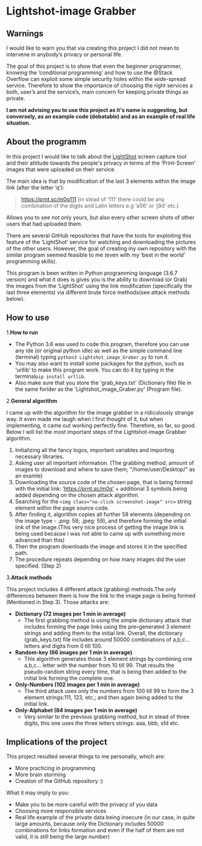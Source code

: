 # Lightshot-image Grabber

## Warnings
I would like to warn you that via creating this project I did not mean to intervene in anybody’s  privacy or personal life.

The goal of this project is to show that even the beginner programmer, knowing the ‘conditional programming’ and how to use the @Stack Overflow can exploit some simple security holes within the wide-spread service. Therefore to show the importance of choosing the right services a both, user’s and the service’s, main concern for keeping private things as private. 

**I am not advising you to use this project as it's name is suggesting, but conversely, as an example code (debatable) and as an example of real life situation.**


## About the programm

In this project I would like to talk about the [LightShot](https://prnt.sc/) screen capture tool and their attitude towards the people's privacy in terms of the ‘Print-Screen’ images that were uploaded on their service.

The main idea is that by modification of the last 3 elements within the image link (after the letter ‘q’):

> https://prnt.sc/m0q111 (in stead of ‘111’ there could be any combination of the digits and Latin letters e.g ‘a56’ or ‘j9d’ etc.)

Allows you to see not only yours, but also every other screen shots of other users that had uploaded them.

There are several GitHub repositories that have the tools for exploiting this feature of the ‘LightShot’ service for watching and downloading the pictures of the other users. However, the goal of creating my own repository with the similar program seemed feasible to me (even with my ‘best in the world’ programming skills).

This program is been written in Python programming language (3.6.7 version) and what it does is gives you is the ability to download (or Grab) the images from the ‘LightShot’ using the link modification (specifically the last three elements) via different brute force methods(see attack methods below).


## How to use

1.**How to run**

  - The Python 3.6 was used to code this program, therefore you can use any ide (or original python idle) as well as the simple command line (terminal) typing `python3 Lightshot_image_Graber.py` to run it.
  - You may also want to install some packages for the python, such as ‘urllib’ to make this program work. You can do it by typing in the terminal`pip install urllib`.
  - Also make sure that you store the 'grab_keys.txt' (Dictionary file) file in the same forlder as the 'Lightshot_image_Graber.py' (Program file).


2.**General algorithm**

I came up with the algorithm for the image grabber in a ridiculously strange way. It even made me laugh when I first thought of it, but when implementing, it came out working perfectly fine. Therefore, so far, so good. Below I will list the most important steps of the Lightshot-image Grabber algorithm.
  1. Initializing all the fancy logos, important variables and importing necessary libraries.
  2. Asking user all important information. (The grabbing method, amount of images to download and where to save them; "/home/user/Desktop/" as an examle)
  3. Downloading the source code of the chosen page, that is being formed with the initial link: ‘https://prnt.sc/m0q’ + additional 3 symbols being added depending on the chosen attack algorithm.
  4. Searching for the  `<img class="no-click screenshot-image" src=` string element within the page source code. 
  5. After finding it, algorithm copies all further 58 elements (depending on the image type - .png: 58; .jpeg: 59), and therefore forming the initial link of the image.(This very nice process of getting the image link is being used because I was not able to came up with something more advanced than this)
  6. Then the program downloads the image and stores it in the specified path.
  7. The procedure repeats depending on how many images did the user specified. (Step 2)
  

3.**Attack methods**

This project includes 4 different attack (grabbing) methods.The only differences between them is how the link to the image page is being formed (Mentioned in Step 3). Those attacks are:
- **Dictionary (72 images per 1 min in average)**
   - The first grabbing method is using the simple dictionary attack that includes forming the page links using the pre–generated 3 element strings and adding them to the initial link. Overall, the dictionary (grab_keys.txt) file includes around 50000 combinations of a,b,c… letters and digits from 0 till 100.
- **Random-key (66 images per 1 min in average)**
   - This algorithm generates those 3 element strings by combining one a,b,c… letter with the number from 10 till 99. That results the pseudo-random string every time, that is being then added to the initial link forming the complete one.
- **Only-Numbers (102 images per 1 min in average)**
   - The third attack uses only the numbers from 100 till 99 to form the 3 element strings:111, 123, etc.; and then again being added to the initial link.
- **Only-Alphabet (84 images per 1 min in average)**
   - Very similar to the previous grabbing method, but in stead of three digits, this one uses the three letters strings: aaa, bbb, sfd etc.


## Implications of the project

This project resulted several things to me personally, which are:
- More practicing in programming
- More brain storming
- Creation of the GitHub repository :)

What it may imply to you:
- Make you to be more careful with the privacy of you data
- Choosing more responsible services
- Real life example of the private data being insecure (in our case, in quite large amounts, because only the Dictionary includes 50000 combinations for links formation and even if the half of them are not valid, it is still being the large number)
